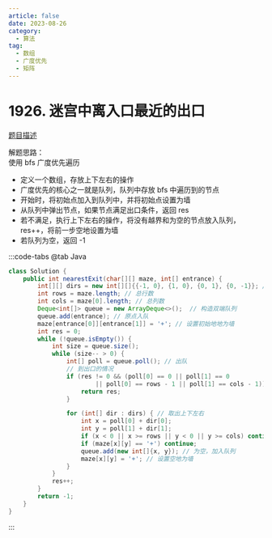 ```yaml
---
article: false
date: 2023-08-26
category: 
  - 算法
tag: 
  - 数组
  - 广度优先
  - 矩阵
---
```


# 1926. 迷宫中离入口最近的出口

<Badge text="中等" type="warning" vertical="middle" />

[题目描述](https://leetcode.cn/problems/nearest-exit-from-entrance-in-maze/description/?envType=study-plan-v2&envId=leetcode-75)

解题思路：  
使用 bfs 广度优先遍历
- 定义一个数组，存放上下左右的操作
- 广度优先的核心之一就是队列，队列中存放 bfs 中遍历到的节点
- 开始时，将初始点加入到队列中，并将初始点设置为墙
- 从队列中弹出节点，如果节点满足出口条件，返回 res
- 若不满足，执行上下左右的操作，将没有越界和为空的节点放入队列，res++，将前一步空地设置为墙
- 若队列为空，返回 -1

:::code-tabs
@tab Java
```java
class Solution {
    public int nearestExit(char[][] maze, int[] entrance) {
        int[][] dirs = new int[][]{{-1, 0}, {1, 0}, {0, 1}, {0, -1}}; // 左右上下
        int rows = maze.length; // 总行数
        int cols = maze[0].length; // 总列数
        Deque<int[]> queue = new ArrayDeque<>();  // 构造双端队列
        queue.add(entrance); // 原点入队
        maze[entrance[0]][entrance[1]] = '+'; // 设置初始地地为墙
        int res = 0;
        while (!queue.isEmpty()) {
            int size = queue.size();
            while (size-- > 0) {
                int[] poll = queue.poll(); // 出队
                // 到出口的情况
                if (res != 0 && (poll[0] == 0 || poll[1] == 0
                        || poll[0] == rows - 1 || poll[1] == cols - 1)) {
                    return res;
                }

                for (int[] dir : dirs) { // 取出上下左右
                    int x = poll[0] + dir[0];
                    int y = poll[1] + dir[1];
                    if (x < 0 || x >= rows || y < 0 || y >= cols) continue;
                    if (maze[x][y] == '+') continue;
                    queue.add(new int[]{x, y}); // 为空，加入队列
                    maze[x][y] = '+'; // 设置空地为墙
                }
            }
            res++;
        }
        return -1;
    }
}
```
:::
